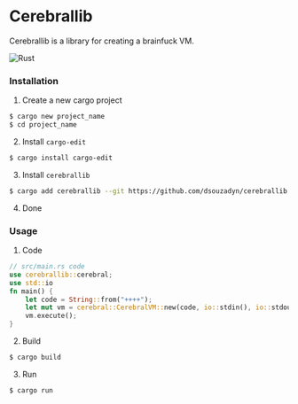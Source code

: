# Cerebrallib

Cerebrallib is a library for creating a brainfuck VM.

![Rust](https://github.com/dsouzadyn/cerebrallib/workflows/Rust/badge.svg?branch=master)

### Installation
1. Create a new cargo project
```bash
$ cargo new project_name
$ cd project_name
```
2. Install `cargo-edit`
```bash
$ cargo install cargo-edit
```
3. Install `cerebrallib`
```bash
$ cargo add cerebrallib --git https://github.com/dsouzadyn/cerebrallib
```
4. Done

### Usage
1. Code
```rust
// src/main.rs code
use cerebrallib::cerebral;
use std::io
fn main() {
    let code = String::from("++++");
    let mut vm = cerebral::CerebralVM::new(code, io::stdin(), io::stdout());
    vm.execute();
}
```
2. Build
```bash
$ cargo build
```
3. Run
```bash
$ cargo run
```

